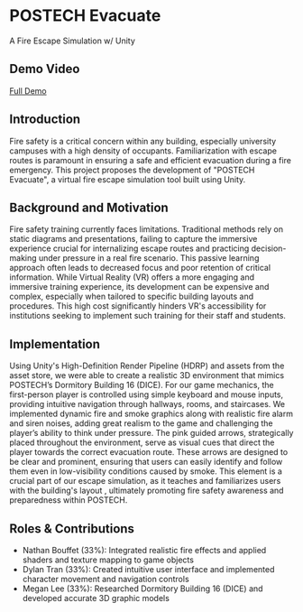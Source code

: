# POSTECH Evacuate
A Fire Escape Simulation w/ Unity

## Demo Video
[Full Demo](https://drive.google.com/file/d/1uUVUiMOdKrDJpqTRSA-hG9gJ2kwXiLgR/view?usp=sharing)

## Introduction
Fire safety is a critical concern within any building, especially university campuses with a high density of occupants. Familiarization with escape routes is paramount in ensuring a safe and efficient evacuation during a fire emergency. This project proposes the development of "POSTECH Evacuate", a virtual fire escape simulation tool built using Unity.

## Background and Motivation
Fire safety training currently faces limitations. Traditional methods rely on static diagrams and presentations, failing to capture the immersive experience crucial for internalizing escape routes and practicing decision-making under pressure in a real fire scenario. This passive learning approach often leads to decreased focus and poor retention of critical information. While Virtual Reality (VR) offers a more engaging and immersive training experience, its development can be expensive and complex, especially when tailored to specific building layouts and procedures. This high cost significantly hinders VR's accessibility for institutions seeking to implement such training for their staff and students.

## Implementation
Using Unity's High-Definition Render Pipeline (HDRP) and assets from the asset store, we were able to create a realistic 3D environment that mimics POSTECH’s Dormitory Building 16 (DICE). For our game mechanics, the first-person player is controlled using simple keyboard and mouse inputs, providing intuitive navigation through hallways, rooms, and staircases. We implemented dynamic fire and smoke graphics along with realistic fire alarm and siren noises, adding great realism to the game and challenging the player’s ability to think under pressure. The pink guided arrows, strategically placed throughout the environment, serve as visual cues that direct the player towards the correct evacuation route. These arrows are designed to be clear and prominent, ensuring that users can easily identify and follow them even in low-visibility conditions caused by smoke. This element is a crucial part of our escape simulation, as it teaches and familiarizes users with the building's layout , ultimately promoting fire safety awareness and preparedness within POSTECH.

## Roles & Contributions
- Nathan Bouffet (33%):
Integrated realistic fire effects and applied shaders and texture mapping to game objects
- Dylan Tran (33%): 
Created intuitive user interface and implemented character movement and navigation controls
- Megan Lee (33%): 
Researched Dormitory Building 16 (DICE) and developed accurate 3D graphic models
